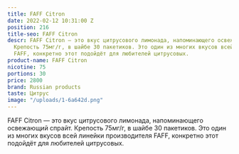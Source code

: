 ```yaml
---
title: FAFF Citron
date: 2022-02-12 10:31:00 Z
position: 216
title-seo: FAFF Citron
descr: FAFF Citron — это вкус цитрусового лимонада, напоминающего освежающий спрайт.
  Крепость 75мг/г, в шайбе 30 пакетиков. Это один из многих вкусов всей линейки производителя
  FAFF, конкретно этот подойдёт для любителей цитрусовых.
product-name: FAFF Citron
nicotine: 75
portions: 30
price: 2800
brand: Russian products
taste: Цитрус
image: "/uploads/1-6a642d.png"
---
```


FAFF Citron — это вкус цитрусового лимонада, напоминающего освежающий спрайт. Крепость 75мг/г, в шайбе 30 пакетиков. Это один из многих вкусов всей линейки производителя FAFF, конкретно этот подойдёт для любителей цитрусовых.